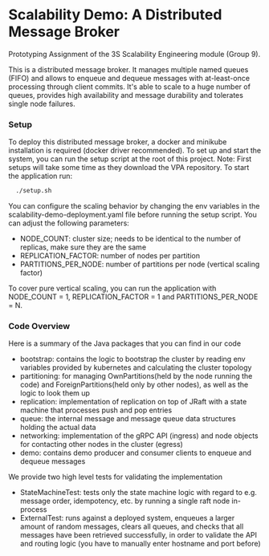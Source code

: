 # Scalability Demo: A Distributed Message Broker
Prototyping Assignment of the 3S Scalability Engineering module (Group 9).

This is a distributed message broker. It manages multiple named queues (FIFO) and allows 
to enqueue and dequeue messages with at-least-once processing through client commits.
It's able to scale to a huge number of queues, provides high availability and 
message durability and tolerates single node failures.

### Setup

To deploy this distributed message broker, a docker and minikube installation is required (docker driver recommended). 
To set up and start the system, you can run the setup script at the root of this project. Note: First setups will take 
some time as they download the VPA repository. To start the application run:

```bash
  ./setup.sh
```

You can configure the scaling behavior by changing the env variables in the scalability-demo-deployment.yaml file before running the setup script.
You can adjust the following parameters:
* NODE_COUNT: cluster size; needs to be identical to the number of replicas, make sure they are the same
* REPLICATION_FACTOR: number of nodes per partition
* PARTITIONS_PER_NODE: number of partitions per node (vertical scaling factor)

To cover pure vertical scaling, you can run the application with NODE_COUNT = 1, REPLICATION_FACTOR = 1 and PARTITIONS_PER_NODE = N. 

### Code Overview
Here is a summary of the Java packages that you can find in our code 

* bootstrap: contains the logic to bootstrap the cluster by reading env variables provided by kubernetes and calculating the cluster topology
* partitioning: for managing OwnPartitions(held by the node running the code) and ForeignPartitions(held only by other nodes), as well as the logic to look them up
* replication: implementation of replication on top of JRaft with a state machine that processes push and pop entries
* queue: the internal message and message queue data structures holding the actual data
* networking: implementation of the gRPC API (ingress) and node objects for contacting other nodes in the cluster (egress)
* demo: contains demo producer and consumer clients to enqueue and dequeue messages 

We provide two high level tests for validating the implementation
* StateMachineTest: tests only the state machine logic  with regard to e.g. message order, idempotency, etc. by running a single raft node in-process
* ExternalTest: runs against a deployed system, enqueues a larger amount of random messages, clears all queues, and checks that all messages have been retrieved successfully, in order to validate the API and routing logic (you have to manually enter hostname and port before)